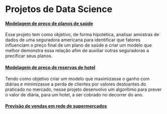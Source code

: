 # Projetos de Data Science

#### [Modelagem de preço de planos de saúde](https://github.com/leticiagcsilva/Data_Science/tree/main/Precificacao_Plano_de_Saude)
Esse projeto tem como objetivo, de forma hipotética, analisar amostras de dados de uma seguradora americana para identificar que fatores influenciam o preço final de um plano de saúde e criar um modelo que melhor demonstra essa relação afim de auxiliar outras seguradoras a precificar seus planos.

#### [Modelagem de preço de reservas de hotel](https://github.com/leticiagcsilva/Data_Science/tree/main/Previsao_custo_diaria)
Tendo como objetivo criar um modelo que maximizasse o ganho com diárias e minimizasse a perda de clientes por valores destoantes do praticado no mercado, nesse projeto desenvolvo um algorítimo para prever o valor de diária, para um hotel, a ser cobrado no decorrer do ano.

#### [Previsão de vendas em rede de supermercados](https://github.com/leticiagcsilva/Data_Science/tree/main/Supermarket_Sales)
